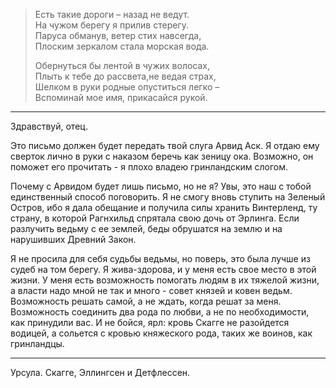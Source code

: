 > Есть такие дороги – назад не ведут.  
> На чужом берегу я прилив стерегу.  
> Паруса обманув, ветер стих навсегда,  
> Плоским зеркалом стала морская вода.  
> 
> Обернуться бы лентой в чужих волосах,  
> Плыть к тебе до рассвета,не ведая страх,  
> Шелком в руки родные опуститься легко –  
> Вспоминай мое имя, прикасайся рукой.
----------
Здравствуй, отец.

Это письмо должен будет передать твой слуга Арвид Аск. Я отдаю ему сверток лично в руки с наказом беречь как зеницу ока. Возможно, он поможет его прочитать - я плохо владею гринландским слогом.

Почему с Арвидом будет лишь письмо, но не я? Увы, это наш с тобой единственный способ поговорить. Я не смогу вновь ступить на Зеленый Остров, ибо я дала обещание и получила силы хранить Винтерленд, ту страну, в которой Рагнхильд спрятала свою дочь от Эрлинга. Если разлучить ведьму с ее землей, беды обрушатся на землю и на нарушивших Древний Закон.

Я не просила для себя судьбы ведьмы, но поверь, это была лучше из судеб на том берегу. Я жива-здорова, и у меня есть свое место в этой жизни. У меня есть возможность помогать людям в их тяжелой жизни, а власти надо мной не так и много - совет князей и ковен ведьм. Возможность решать самой, а не ждать, когда решат за меня. Возможность соединить два рода по любви, а не по необходимости, как принудили вас. И не бойся, ярл: кровь Скагге не разойдется водицей, а сольется с кровью княжеского рода, таких же воинов, как гринландцы.






---







Урсула. Скагге, Эллингсен и Детфлессен.


<!--stackedit_data:
eyJoaXN0b3J5IjpbLTEwNzUxMzgwODRdfQ==
-->